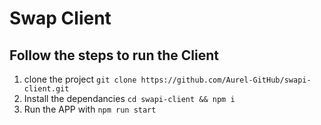 # Swap Client

## Follow the steps to run the Client

1.  clone the project `git clone https://github.com/Aurel-GitHub/swapi-client.git`
2.  Install the dependancies `cd swapi-client && npm i`
3.  Run the APP with `npm run start`<br>

